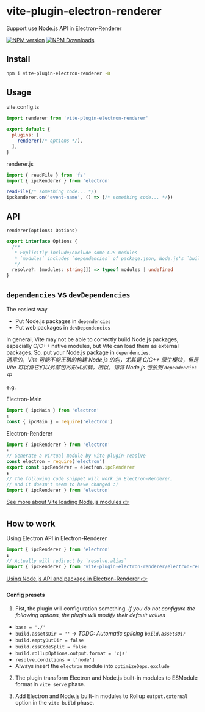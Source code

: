 # vite-plugin-electron-renderer

Support use Node.js API in Electron-Renderer

[![NPM version](https://img.shields.io/npm/v/vite-plugin-electron-renderer.svg?style=flat)](https://npmjs.org/package/vite-plugin-electron-renderer)
[![NPM Downloads](https://img.shields.io/npm/dm/vite-plugin-electron-renderer.svg?style=flat)](https://npmjs.org/package/vite-plugin-electron-renderer)

## Install

```sh
npm i vite-plugin-electron-renderer -D
```

## Usage

vite.config.ts

```js
import renderer from 'vite-plugin-electron-renderer'

export default {
  plugins: [
    renderer(/* options */),
  ],
}
```

renderer.js

```ts
import { readFile } from 'fs'
import { ipcRenderer } from 'electron'

readFile(/* something code... */)
ipcRenderer.on('event-name', () => {/* something code... */})
```

## API

`renderer(options: Options)`

```ts
export interface Options {
  /**
   * Explicitly include/exclude some CJS modules  
   * `modules` includes `dependencies` of package.json, Node.js's `builtinModules` and `electron`  
   */
  resolve?: (modules: string[]) => typeof modules | undefined
}
```

## `dependencies` vs `devDependencies`

The easiest way

- Put Node.js packages in `dependencies`
- Put web packages in `devDependencies`

In general, Vite may not be able to correctly build Node.js packages, especially C/C++ native modules, but Vite can load them as external packages. So, put your Node.js package in `dependencies`.  
*通常的，Vite 可能不能正确的构建 Node.js 的包，尤其是 C/C++ 原生模块，但是 Vite 可以将它们以外部包的形式加载。所以，请将 Node.js 包放到 `dependencies` 中*  

e.g.

Electron-Main

```js
import { ipcMain } from 'electron'
↓
const { ipcMain } = require('electron')
```

Electron-Renderer

```js
import { ipcRenderer } from 'electron'
↓
// Generate a virtual module by vite-plugin-reaolve
const electron = require('electron')
export const ipcRenderer = electron.ipcRenderer
↓
// The following code snippet will work in Electron-Renderer, 
// and it doesn't seem to have changed :)
import { ipcRenderer } from 'electron'
```

[See more about Vite loading Node.js modules 👉](https://github.com/electron-vite/vite-plugin-electron-renderer/blob/32acf9a0ed2143a4f05cbbce351b26c01f488490/index.js#L45)

## How to work

Using Electron API in Electron-Renderer

```js
import { ipcRenderer } from 'electron'
↓
// Actually will redirect by `resolve.alias`
import { ipcRenderer } from 'vite-plugin-electron-renderer/electron-renderer.js'
```

[Using Node.js API and package in Electron-Renderer 👉](https://github.com/electron-vite/vite-plugin-electron-renderer/blob/4a2620d9ff9b3696cf55c1c5d4f2acdcf1ff806a/index.js#L37)

#### Config presets

1. Fist, the plugin will configuration something.
  *If you do not configure the following options, the plugin will modify their default values*

  * `base = './'`
  * `build.assetsDir = ''` -> *TODO: Automatic splicing `build.assetsDir`*
  * `build.emptyOutDir = false`
  * `build.cssCodeSplit = false`
  * `build.rollupOptions.output.format = 'cjs'`
  * `resolve.conditions = ['node']`
  * Always insert the `electron` module into `optimizeDeps.exclude`

2. The plugin transform Electron and Node.js built-in modules to ESModule format in `vite serve` phase.

3. Add Electron and Node.js built-in modules to Rollup `output.external` option in the `vite build` phase.

